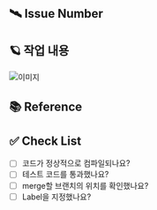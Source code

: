 ## 🛰️ Issue Number

## 🪐 작업 내용
![이미지](링크)

## 📚 Reference

## ✅ Check List
- [ ] 코드가 정상적으로 컴파일되나요?
- [ ] 테스트 코드를 통과했나요?
- [ ] merge할 브랜치의 위치를 확인했나요?
- [ ] Label을 지정했나요?
